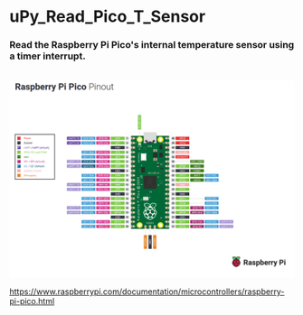 <h1> uPy_Read_Pico_T_Sensor </h1>

<h3> Read the Raspberry Pi Pico's internal temperature sensor using a timer interrupt. </h3>

<br>

<img src = "./images for README/Raspberry Pi Pico pinout better.png" width = "800"/>

<br>

https://www.raspberrypi.com/documentation/microcontrollers/raspberry-pi-pico.html
